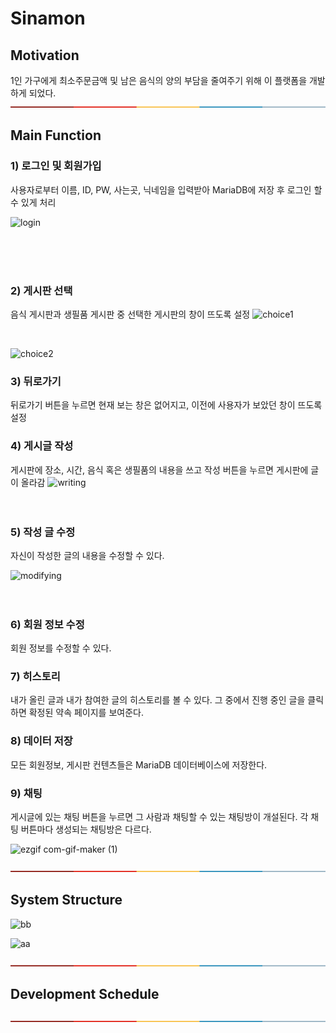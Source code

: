 # Sinamon



## Motivation
1인 가구에게 최소주문금액 및 남은 음식의 양의 부담을 줄여주기 위해 이 플랫폼을 개발하게 되었다.    
[![-----------------------------------------------------](https://raw.githubusercontent.com/Sinamon-CBNU/Sinamon/develop/Sinamon-minjung/Image/colored.png)](#table-of-contents)



## Main Function
### 1) 로그인 및 회원가입 
사용자로부터 이름, ID, PW, 사는곳, 닉네임을 입력받아 MariaDB에 저장 후 로그인 할 수 있게 처리

![login](https://user-images.githubusercontent.com/46774346/146688307-4ca5ea0b-7537-42c5-b2c8-986aeaf10ea5.gif)


</br>
</br>
</br>



### 2) 게시판 선택 
음식 게시판과 생필품 게시판 중 선택한 게시판의 창이 뜨도록 설정
![choice1](https://user-images.githubusercontent.com/46774346/146688433-fe6d24da-9eb5-4d18-95ea-070b96bcf83e.gif)

</br>



![choice2](https://user-images.githubusercontent.com/46774346/146688448-df11d5aa-28d6-4cf9-8427-3ccabbf15ea7.gif)



### 3) 뒤로가기 
뒤로가기 버튼을 누르면 현재 보는 창은 없어지고, 이전에 사용자가 보았던 창이 뜨도록 설정

### 4) 게시글 작성 
게시판에 장소, 시간, 음식 혹은 생필품의 내용을 쓰고 작성 버튼을 누르면 게시판에 글이 올라감
![writing](https://user-images.githubusercontent.com/46774346/146688514-ddda6cd1-211a-4bff-abc0-7b8d90a8d6ed.gif)
</br>
</br>
</br>

### 5) 작성 글 수정 
자신이 작성한 글의 내용을 수정할 수 있다.



![modifying](https://user-images.githubusercontent.com/46774346/146688565-39dd7f8e-2902-4b1c-8747-6cf1d5fe6813.gif)
</br>
</br>
</br>

### 6) 회원 정보 수정
회원 정보를 수정할 수 있다.

### 7) 히스토리 
내가 올린 글과 내가 참여한 글의 히스토리를 볼 수 있다.
그 중에서 진행 중인 글을 클릭하면 확정된 약속 페이지를 보여준다.

### 8) 데이터 저장 
모든 회원정보, 게시판 컨텐츠들은 MariaDB 데이터베이스에 저장한다.

### 9) 채팅 
게시글에 있는 채팅 버튼을 누르면 그 사람과 채팅할 수 있는 채팅방이 개설된다. 각 채팅 버튼마다 생성되는 채팅방은 다르다.



![ezgif com-gif-maker (1)](https://user-images.githubusercontent.com/46774346/146688697-3a329ab6-97fc-4bb7-b8f9-87a5c66b4774.gif)


[![-----------------------------------------------------](https://raw.githubusercontent.com/Sinamon-CBNU/Sinamon/develop/Sinamon-minjung/Image/colored.png)](#table-of-contents)


## System Structure
![bb](https://user-images.githubusercontent.com/46774346/146688860-4046eec3-8a4a-42c0-b3f9-9a9e0eb3c2e9.png)



![aa](https://user-images.githubusercontent.com/46774346/146688897-7c42c124-62d7-4020-97b8-b5be61a38d36.png)

[![-----------------------------------------------------](https://raw.githubusercontent.com/Sinamon-CBNU/Sinamon/develop/Sinamon-minjung/Image/colored.png)](#table-of-contents)


## Development Schedule



[![-----------------------------------------------------](https://raw.githubusercontent.com/Sinamon-CBNU/Sinamon/develop/Sinamon-minjung/Image/colored.png)](#table-of-contents)
